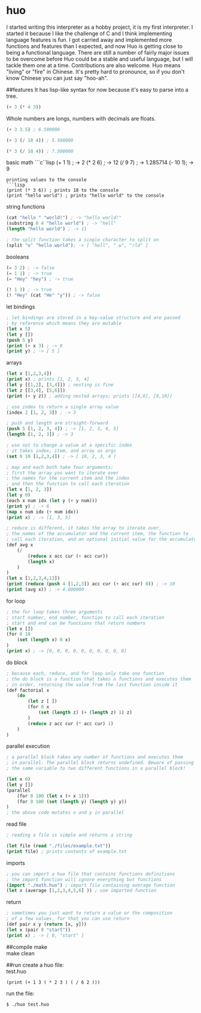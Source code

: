 # huo
I started writing this interpreter as a hobby project, it is my first interpreter. I started it because I like the challenge of C and I think implementing language features is fun. I got carried away and implemented more functions and features than I expected, and now Huo is getting close to being a functional language. There are still a number of fairly major issues to be overcome before Huo could be a stable and useful language, but I will tackle them one at a time. Contributions are also welcome. Huo means "living" or "fire" in Chinese. It's pretty hard to pronounce, so if you don't know Chinese you can just say "hoo-ah".

##features
It has lisp-like syntax for now because it's easy to parse into a tree.
```lisp
(+ 3 (* 4 3))
```
Whole numbers are longs, numbers with decimals are floats.
```lisp
(+ 3 3.5) ; 6.500000

(+ 3 (/ 10 4)) ; 5.500000

(* 3 (/ 10 4)) ; 7.500000
```
basic math
```c``lisp
(+ 1 1) ; -> 2
(* 2 6) ; -> 12
(/ 9 7) ; -> 1.285714
(- 10 1); -> 9
```
printing values to the console
```lisp
(print (* 3 6)) ; prints 18 to the console
(print "hello world") ; prints "hello world" to the console
```
string functions
```lisp
(cat "hello " "world!") ; -> "hello world!"
(substring 0 4 "hello world") ; -> "hell"
(length "hello world") ; -> 11

; the split function takes a single character to split on
(split "o" "hello world"); -> [ "hell", " w", "rld" ]

```
booleans
```lisp
(= 3 2) ; -> false
(= 1 1) ; -> true
(= "Hey" "hey") ; -> true

(! 1 3) ; -> true
(! "Hey" (cat "He" "y")) ; -> false
```
let bindings
```lisp
; let bindings are stored in a key-value structure and are passed
; by reference which means they are mutable
(let x 5)
(let y [])
(push 5 y)
(print (+ x 3) ; -> 8
(print y) ; -> [ 5 ]
```
arrays
```lisp
(let x [1,2,3,4])
(print x) ; prints [1, 2, 3, 4]
(let y [[1,2], [3,4]]) ; nesting is fine
(let z [[3,4], [5,6]])
(print (+ y z)) ; adding nested arrays; prints [[4,6], [8,10]]

; use index to return a single array value
(index 2 [1, 2, 3]) ; -> 3

; push and length are straight-forward
(push 5 [1, 2, 3, 4]) ; -> [1, 2, 3, 4, 5]
(length [1, 2, 3]) ; -> 3

; use set to change a value at a specific index
; it takes index, item, and array as args
(set 0 10 [1,2,3,4]) ; -> [ 10, 2, 3, 4 ]

; map and each both take four arguments:
; first the array you want to iterate over
; the names for the current item and the index
; and then the function to call each iteration
(let x [1, 2, 3])
(let y 0)
(each x num idx (let y (+ y num)))
(print y) ; -> 6
(map x num idx (+ num idx))
(print x) ; -> [1, 3, 5]

; reduce is different, it takes the array to iterate over,
; the names of the accumulator and the current item, the function to
; call each iteration, and an optional initial value for the accumulator
(def avg x
    (/
        (reduce x acc cur (+ acc cur))
        (length x)
    )
)
(let x [1,2,3,4,13])
(print (reduce (push 4 [1,2,3]) acc cur (+ acc cur) 0)) ; -> 10
(print (avg x)) ; -> 4.600000
```
for loop
```lisp
; the for loop takes three arguments
; start number, end number, function to call each iteration
; start and end can be functions that return numbers
(let x [])
(for 0 10 
    (set (length x) 0 x)
)
(print x) ; -> [0, 0, 0, 0, 0, 0, 0, 0, 0, 0]
```
do block
```lisp
; because each, reduce, and for loop only take one function
; the do block is a function that takes n functions and executes them
; in order, returning the value from the last function inside it
(def factorial x
    (do
        (let z [ ])
        (for 0 x
            (set (length z) (+ (length z) 1) z)
        )
        (reduce z acc cur (* acc cur) 1)
    )
)
```
parallel execution
```lisp
; a parallel block takes any number of functions and executes them
; in parallel. The parallel block returns undefined. Beware of passing
; the same variable to two different functions in a parallel block!

(let x 0)
(let y [])
(parallel 
    (for 0 100 (let x (+ x 1)))
    (for 0 100 (set (length y) (length y) y))
)
; the above code mutates x and y in parallel
```
read file
```lisp
; reading a file is simple and returns a string

(let file (read "./files/example.txt"))
(print file) ; prints contents of example.txt
```
imports
```lisp
; you can import a huo file that contains functions definitions
; the import function will ignore everything but functions
(import "./math.huo") ; import file containing average function
(let x (average [1,2,3,4,5,6] )) ; use imported function
```
return
```lisp
; sometimes you just want to return a value or the composition
; of a few values, for that you can use return
(def pair x y (return [x, y]))
(let x (pair 0 "start"))
(print x) ; -> [ 0, "start" ]
```
##compile
make   
make clean   

##run
create a huo file:   
test.huo
```code
(print (+ 1 3 ( * 2 3 ) ( / 6 2 )))
```

run the file:
```shell
$ ./huo test.huo
```
